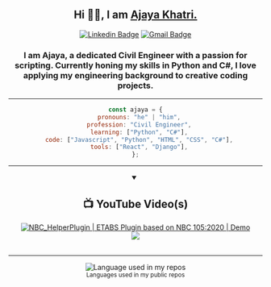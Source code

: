 
<div align="center">

## Hi 👋🏻, I am [Ajaya Khatri. ](https://ajayakhatri.com.np/) 

[![Linkedin Badge](https://img.shields.io/badge/-ajayakhatri-blue?style=flat-square&logo=Linkedin&logoColor=white&link=https://www.linkedin.com/in/ajayakhatri/)](https://www.linkedin.com/in/ajayakhatri/)
[![Gmail Badge](https://img.shields.io/badge/-mrajayakhatri@gmail.com-c14438?style=flat-square&logo=Gmail&logoColor=white&link=mailto:mrajayakhatri@gmail.com)](mailto:mrajayakhatri@gmail.com)
<br/>

### I am Ajaya, a dedicated Civil Engineer with a passion for scripting. Currently honing my skills in Python and C#, I love applying my engineering background to creative coding projects.

------
```javascript
const ajaya = {
  pronouns: "he" | "him",
  profession: "Civil Engineer",
  learning: ["Python", "C#"],
  code: ["Javascript", "Python", "HTML", "CSS", "C#"],
  tools: ["React", "Django"],
};
```
----


<details open>
<summary><h2>📺 YouTube Video(s)</h2></summary>
<!-- BEGIN YOUTUBE-CARDS -->
<a href="https://www.youtube.com/watch?v=fxL4WN_YIY4"><img src="https://ytcards.demolab.com/?id=fxL4WN_YIY4&title=NBC_HelperPlugin+|+ETABS+Plugin+based+on+NBC+105:2020+|+Demo&lang=en&background_color=%230d1117&title_color=%23ffffff&stats_color=%23dedede&max_title_lines=2&width=250&border_radius=5&duration=172" alt="NBC_HelperPlugin | ETABS Plugin based on NBC 105:2020 | Demo
" title="NBC_HelperPlugin | ETABS Plugin based on NBC 105:2020 | Demo
"></a>
<!-- END YOUTUBE-CARDS -->
<br/>
  <a href="https://www.youtube.com/channel/UCHYjmkXfTYPS18B6vOhnTPA?sub_confirmation=1"><img src="https://custom-icon-badges.demolab.com/badge/-Subscribe-red?style=for-the-badge&logo=video&logoColor=white"/></a>
</details>

<br />

---
<img width="" src="https://github-readme-stats.vercel.app/api/top-langs/?username=ajayakhatri&layout=compact&hide_title=1&card_width=300" alt="Language used in my repos" />
<br />
<small>Languages used in my public repos</small>

</div>

